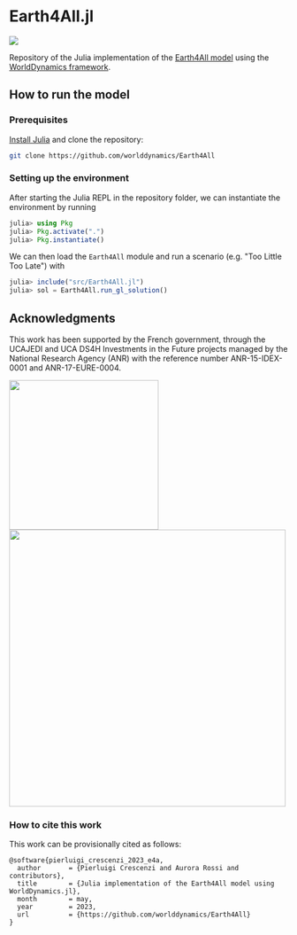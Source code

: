 # Earth4All.jl
[![](https://img.shields.io/badge/docs-dev-blue.svg)](https://worlddynamics.github.io/Earth4All/)

Repository of the Julia implementation of the [Earth4All model](https://earth4all.life/the-science-rp/) using the [WorldDynamics framework](https://github.com/worlddynamics/WorldDynamics.jl).

## How to run the model 

### Prerequisites

[Install Julia](https://julialang.org/) and clone the repository: 
```sh
git clone https://github.com/worlddynamics/Earth4All
```

### Setting up the environment

After starting the Julia REPL in the repository folder, we can instantiate the environment by running
```jl
julia> using Pkg
julia> Pkg.activate(".")
julia> Pkg.instantiate()
```

We can then load the `Earth4All` module and run a scenario (e.g. "Too Little Too Late") with 
```jl
julia> include("src/Earth4All.jl")
julia> sol = Earth4All.run_gl_solution()
```

## Acknowledgments 

This work has been supported by the French government, through the UCAJEDI and UCA DS4H Investments in the Future projects managed by the National Research Agency (ANR) with the reference number ANR-15-IDEX-0001 and ANR-17-EURE-0004.

<img src="https://indico.gssi.it/event/2/images/6-GSSI-Logo-R.png" style="width:270px;"/>

<img src="https://ds4h.univ-cotedazur.fr/medias/photo/uca-ds4h-france2030_1674577606814-png?ID_FICHE=1055467" style="width:500px;"/>

### How to cite this work
This work can be provisionally cited as follows:
```
@software{pierluigi_crescenzi_2023_e4a,
  author       = {Pierluigi Crescenzi and Aurora Rossi and contributors},
  title        = {Julia implementation of the Earth4All model using WorldDynamics.jl},
  month        = may,
  year         = 2023,
  url          = {https://github.com/worlddynamics/Earth4All}
}
```
